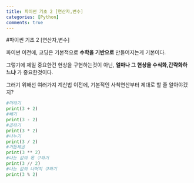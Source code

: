 ```yaml
---
title: 파이썬 기초 2 [연산자,변수]
categories: [Python]
comments: true
---
```

#파이썬 기초 2 [연산자,변수]

파이썬 이전에, 코딩은 기본적으로
**수학을 기반으로** 만들어지는게 기본이다.

그렇기에 제일 중요한건 현상을 구현하는것이 아닌, 
**얼마나 그 현상을 수식화,간략화하느냐** 가 중요한것이다.

그러기 위해선 여러가지 계산법 이전에, 기본적인 사칙연산부터 제대로 할 줄 알아야겠지?

```python
#더하기
print(3 + 2)
#빼기
print(3 - 2)
#곱하기
print(3 * 2)
#나누기
print(3 / 2)
#거듭제곱
print(3 ** 2)
#나눈 값의 몫 구하기
print(3 // 2)
#나눈 값의 나머지 구하기
print(3 % 2)
```
